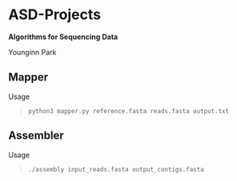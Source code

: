 # ASD-Projects
**Algorithms for Sequencing Data**

Younginn Park

## Mapper

Usage
>`python3 mapper.py reference.fasta reads.fasta output.txt`

## Assembler

Usage
>`./assembly input_reads.fasta output_contigs.fasta`
